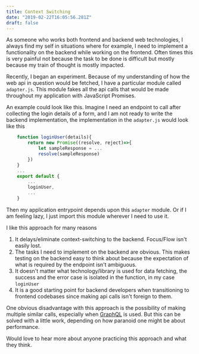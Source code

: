 ```yaml
---
title: Context Switching
date: "2019-02-22T16:05:56.281Z"
draft: false
---
```


As someone who works both frontend and backend web technologies, I always find my self in situations where for example, I need to implement a functionality on the backend while working on the frontend. Often times this is very painful not because the task to be done is difficult but mostly because my train of thought is mostly impacted. 

Recently, I began an experiment. Because of my understanding of how the web api in question would be fetched, I have a particular module called `adapter.js`. This module fakes all the api calls that would be made throughout my application with JavaScript Promises.

An example could look like this.
Imagine I need an endpoint to call after collecting the login details of a form, and I am not ready to write the backend implementation, the implementation in the `adapter.js` would look like this

```js
    function loginUser(details){
        return new Promise((resolve, reject)=>{
            let sampleResponse = ...
            resolve(sampleResponse)
        })
    }
    ...
    export default {
        ...
        loginUser,
        ...
    }
```

Then my application entrypoint depends upon this `adapter` module. Or if I am feeling lazy, I just import this module wherever I need to use it.

I like this approach for many reasons
1. It delays/eliminate context-switching to the backend. Focus/Flow isn't easily lost.
2. The tasks I need to implement on the backend are obvious. This makes testing on the backend easy to think about because the expectation of what is required by the endpoint isn't ambiguous.
3. It doesn't matter what technology/library is used for data fetching, the success and the error case is isolated in the function, in my case `loginUser`
4. It is a good starting point for backend developers when transitioning to  frontend codebases since making api calls isn't foreign to them.

One obvious disadvantage with this approach is the possibility of making multiple similar calls, especially when [GraphQL]() is used. But this can be solved with a little work, depending on how paranoid one might be about performance.

Would love to hear more about anyone practicing this approach and what they think.